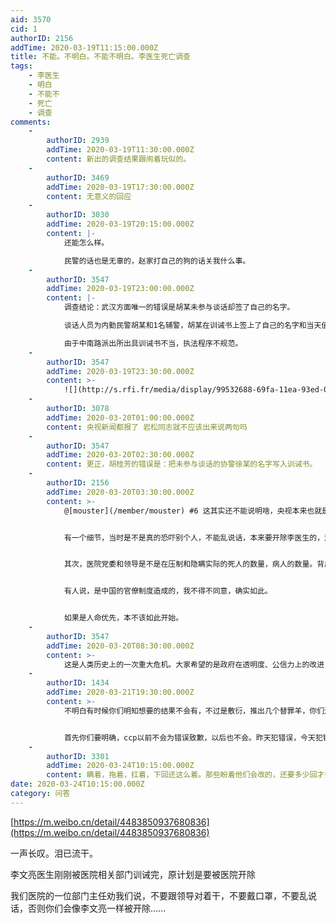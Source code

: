 ```yaml
---
aid: 3570
cid: 1
authorID: 2156
addTime: 2020-03-19T11:15:00.000Z
title: 不能。不明白。不能不明白。李医生死亡调查
tags:
    - 李医生
    - 明白
    - 不能不
    - 死亡
    - 调查
comments:
    -
        authorID: 2939
        addTime: 2020-03-19T11:30:00.000Z
        content: 新出的调查结果跟闹着玩似的。
    -
        authorID: 3469
        addTime: 2020-03-19T17:30:00.000Z
        content: 无意义的回应
    -
        authorID: 3030
        addTime: 2020-03-19T20:15:00.000Z
        content: |-
            还能怎么样。

            民警的话也是无辜的，赵家打自己的狗的话关我什么事。
    -
        authorID: 3547
        addTime: 2020-03-19T23:00:00.000Z
        content: |-
            调查结论：武汉方面唯一的错误是胡某未参与谈话却签了自己的名字。

            谈话人员为内勤民警胡某和1名辅警，胡某在训诫书上签上了自己的名字和当天值班民警徐某的名字。实际上，徐某未参加谈话。

            由于中南路派出所出具训诫书不当，执法程序不规范。
    -
        authorID: 3547
        addTime: 2020-03-19T23:30:00.000Z
        content: >-
            ![](http://s.rfi.fr/media/display/99532688-69fa-11ea-93ed-005056bff430/w:1240/p:16x9/liwenliang%20gonganju.PNG)
    -
        authorID: 3078
        addTime: 2020-03-20T01:00:00.000Z
        content: 央视新闻都报了 岩松同志就不应该出来说两句吗
    -
        authorID: 3547
        addTime: 2020-03-20T02:30:00.000Z
        content: 更正，胡桂芳的错误是：把未参与谈话的协警徐某的名字写入训诫书。
    -
        authorID: 2156
        addTime: 2020-03-20T03:30:00.000Z
        content: >-
            @[mouster](/member/mouster) #6 这其实还不能说明啥，央视本来也就是工具人，负责执行传话而已。


            有一个细节，当时是不是真的恐吓别个人，不能乱说话，本来要开除李医生的，这是不是属实？


            其次，医院党委和领导是不是在压制和隐瞒实际的死人的数量，病人的数量。背后的逻辑到底是什么。什么驱动了他们不去研究病毒本身的危害，去救人，去告警。


            有人说，是中国的官僚制度造成的，我不得不同意，确实如此。


            如果是人命优先，本不该如此开始。
    -
        authorID: 3547
        addTime: 2020-03-20T08:30:00.000Z
        content: >-
            这是人类历史上的一次重大危机。大家希望的是政府在透明度、公信力上的改进，落实宪法规定的言论自由，改正唯上不唯实的工作作风。谁会想到调查组调查出这么一个不痛不痒的问题。
    -
        authorID: 1434
        addTime: 2020-03-21T19:30:00.000Z
        content: >-
            不明白有时候你们明知想要的结果不会有，不过是敷衍，推出几个替罪羊，你们还对好的结果有所期待。ccp那一套不曾变改，此类事情不是第一次，也不是最后一次，为什么还要有所期待呢？


            首先你们要明确，ccp以前不会为错误致歉，以后也不会。昨天犯错误，今天犯错误，明天还会有。宪法里有的东西实际上不存在，或是实际上叫做中国特色的东西。落实言论自由，中国宪法有，但你要他落实，他就会解释道，“中国有自己的国情，我想现在你可以随便在说话，怎么叫没有言论自由。”但是执行起来，你说了不中听的话，就可以说你是间谍，你受到西方蛊惑有不当行为，掩盖他们抓你单纯是因为你说话了。
    -
        authorID: 3301
        addTime: 2020-03-24T10:15:00.000Z
        content: 瞒着，拖着，扛着，下回还这么着。那些盼着他们会改的，还要多少回才会醒呢？
date: 2020-03-24T10:15:00.000Z
category: 问答
---
```


[https://m.weibo.cn/detail/4483850937680836](https://m.weibo.cn/detail/4483850937680836)

一声长叹。泪已流干。

李文亮医生刚刚被医院相关部门训诫完，原计划是要被医院开除

我们医院的一位部门主任劝我们说，不要跟领导对着干，不要戴口罩，不要乱说话，否则你们会像李文亮一样被开除......
